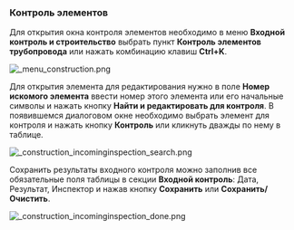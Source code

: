 ﻿### Контроль элементов 
Для открытия окна контроля элементов необходимо в меню **Входной контроль и строительство** выбрать пункт **Контроль элементов трубопровода** или нажать комбинацию клавиш **Ctrl+K**.

![_menu_construction.png](D:/Git/prizm/docuser/content/_menu_construction.png "")

Для открытия элемента для редактирования нужно в поле **Номер искомого элемента** ввести номер этого элемента или его начальные символы и нажать кнопку **Найти и редактировать для контроля**. В появившемся диалоговом окне необходимо выбрать элемент  для контроля и нажать кнопку **Контроль** или кликнуть дважды по нему в таблице.

![_construction_incominginspection_search.png](D:/Git/prizm/docuser/content/_construction_incominginspection_search.png "")

Сохранить результаты входного контроля можно заполнив все обязательные поля таблицы в секции **Входной контроль**: Дата, Результат, Инспектор и нажав кнопку **Сохранить** или **Сохранить/Очистить**.

![_construction_incominginspection_done.png](D:/Git/prizm/docuser/content/_construction_incominginspection_done.png "")
  
